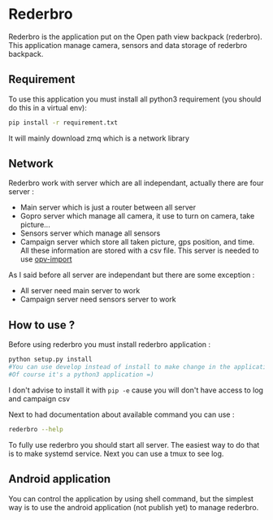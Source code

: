 # Rederbro
Rederbro is the application put on the Open path view backpack (rederbro).
This application manage camera, sensors and data storage of rederbro backpack.

## Requirement
To use this application you must install all python3 requirement (you should do this in a virtual env):
```bash
pip install -r requirement.txt
```
It will mainly download zmq which is a network library

## Network
Rederbro work with server which are all independant, actually there are four server :

  * Main server which is just a router between all server
  * Gopro server which manage all camera, it use to turn on camera, take picture...
  * Sensors server which manage all sensors
  * Campaign server which store all taken picture, gps position, and time. All these information are stored with a csv file. This server is needed to use [opv-import](https://github.com/OpenPathView/OPV_importData)

As I said before all server are independant but there are some exception :

  * All server need main server to work
  * Campaign server need sensors server to work

## How to use ?
Before using rederbro you must install rederbro application :
```bash
python setup.py install
#You can use develop instead of install to make change in the application
#Of course it's a python3 application =)
```

I don't advise to install it with ```pip -e``` cause you will don't have access to log and campaign csv

Next to had documentation about available command you can use :
```bash
rederbro --help
```

To fully use rederbro you should start all server. The easiest way to do that is to make systemd service.
Next you can use a tmux to see log.

## Android application
You can control the application by using shell command, but the simplest way is to use the android application (not publish yet) to manage rederbro.
